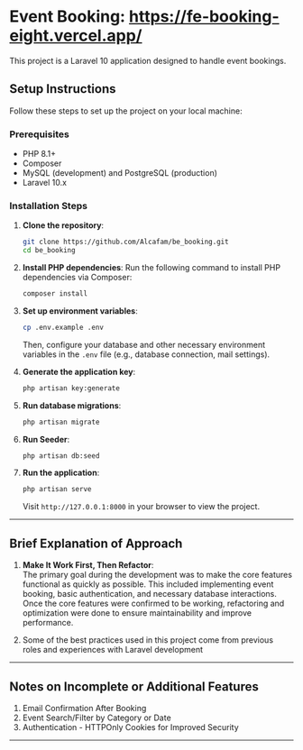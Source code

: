 # Event Booking: https://fe-booking-eight.vercel.app/

This project is a Laravel 10 application designed to handle event bookings.

## Setup Instructions

Follow these steps to set up the project on your local machine:

### Prerequisites

- PHP 8.1+ 
- Composer
- MySQL (development) and PostgreSQL (production)
- Laravel 10.x

### Installation Steps

1. **Clone the repository**:
   ```bash
   git clone https://github.com/Alcafam/be_booking.git
   cd be_booking
   ```

2. **Install PHP dependencies**:
   Run the following command to install PHP dependencies via Composer:
   ```bash
   composer install
   ```

3. **Set up environment variables**:
   ```bash
   cp .env.example .env
   ```
   Then, configure your database and other necessary environment variables in the `.env` file (e.g., database connection, mail settings).

5. **Generate the application key**:
   ```bash
   php artisan key:generate
   ```

6. **Run database migrations**:
   ```bash
   php artisan migrate
   ```

7. **Run Seeder**:
   ```bash
   php artisan db:seed
   ```

8. **Run the application**:
   ```bash
   php artisan serve
   ```

   Visit `http://127.0.0.1:8000` in your browser to view the project.
---

## Brief Explanation of Approach

1. **Make It Work First, Then Refactor**:  
   The primary goal during the development was to make the core features functional as quickly as possible. This included implementing event booking, basic authentication, and necessary database interactions. Once the core features were confirmed to be working, refactoring and optimization were done to ensure maintainability and improve performance.

2. Some of the best practices used in this project come from previous roles and experiences with Laravel development

---

## Notes on Incomplete or Additional Features

1. Email Confirmation After Booking  
2. Event Search/Filter by Category or Date  
3. Authentication - HTTPOnly Cookies for Improved Security  

---
